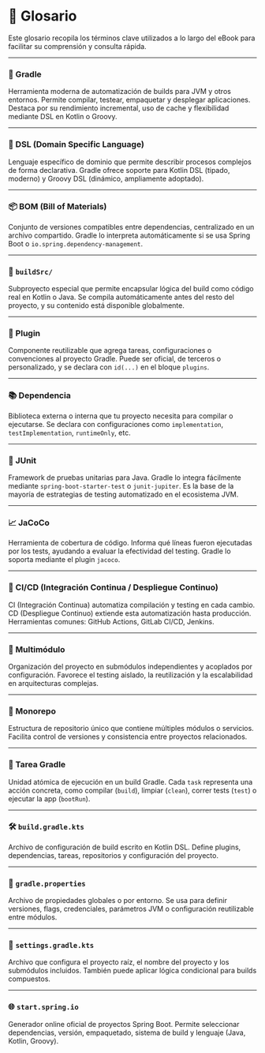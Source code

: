 
# 📘 Glosario

Este glosario recopila los términos clave utilizados a lo largo del eBook para facilitar su comprensión y consulta rápida.

---

### 🔧 Gradle
Herramienta moderna de automatización de builds para JVM y otros entornos. Permite compilar, testear, empaquetar y desplegar aplicaciones. Destaca por su rendimiento incremental, uso de cache y flexibilidad mediante DSL en Kotlin o Groovy.

---

### 🧠 DSL (Domain Specific Language)
Lenguaje específico de dominio que permite describir procesos complejos de forma declarativa. Gradle ofrece soporte para Kotlin DSL (tipado, moderno) y Groovy DSL (dinámico, ampliamente adoptado).

---

### 📦 BOM (Bill of Materials)
Conjunto de versiones compatibles entre dependencias, centralizado en un archivo compartido. Gradle lo interpreta automáticamente si se usa Spring Boot o `io.spring.dependency-management`.

---

### 🧩 `buildSrc/`
Subproyecto especial que permite encapsular lógica del build como código real en Kotlin o Java. Se compila automáticamente antes del resto del proyecto, y su contenido está disponible globalmente.

---

### 🔌 Plugin
Componente reutilizable que agrega tareas, configuraciones o convenciones al proyecto Gradle. Puede ser oficial, de terceros o personalizado, y se declara con `id(...)` en el bloque `plugins`.

---

### 📚 Dependencia
Biblioteca externa o interna que tu proyecto necesita para compilar o ejecutarse. Se declara con configuraciones como `implementation`, `testImplementation`, `runtimeOnly`, etc.

---

### 🧪 JUnit
Framework de pruebas unitarias para Java. Gradle lo integra fácilmente mediante `spring-boot-starter-test` o `junit-jupiter`. Es la base de la mayoría de estrategias de testing automatizado en el ecosistema JVM.

---

### 📈 JaCoCo
Herramienta de cobertura de código. Informa qué líneas fueron ejecutadas por los tests, ayudando a evaluar la efectividad del testing. Gradle lo soporta mediante el plugin `jacoco`.

---

### 🔄 CI/CD (Integración Continua / Despliegue Continuo)
CI (Integración Continua) automatiza compilación y testing en cada cambio.  
CD (Despliegue Continuo) extiende esta automatización hasta producción. Herramientas comunes: GitHub Actions, GitLab CI/CD, Jenkins.

---

### 🧱 Multimódulo
Organización del proyecto en submódulos independientes y acoplados por configuración. Favorece el testing aislado, la reutilización y la escalabilidad en arquitecturas complejas.

---

### 🧰 Monorepo
Estructura de repositorio único que contiene múltiples módulos o servicios. Facilita control de versiones y consistencia entre proyectos relacionados.

---

### 🧪 Tarea Gradle
Unidad atómica de ejecución en un build Gradle. Cada `task` representa una acción concreta, como compilar (`build`), limpiar (`clean`), correr tests (`test`) o ejecutar la app (`bootRun`).

---

### 🛠️ `build.gradle.kts`
Archivo de configuración de build escrito en Kotlin DSL. Define plugins, dependencias, tareas, repositorios y configuración del proyecto.

---

### 🧾 `gradle.properties`
Archivo de propiedades globales o por entorno. Se usa para definir versiones, flags, credenciales, parámetros JVM o configuración reutilizable entre módulos.

---

### 📂 `settings.gradle.kts`
Archivo que configura el proyecto raíz, el nombre del proyecto y los submódulos incluidos. También puede aplicar lógica condicional para builds compuestos.

---

### 🌐 `start.spring.io`
Generador online oficial de proyectos Spring Boot. Permite seleccionar dependencias, versión, empaquetado, sistema de build y lenguaje (Java, Kotlin, Groovy).